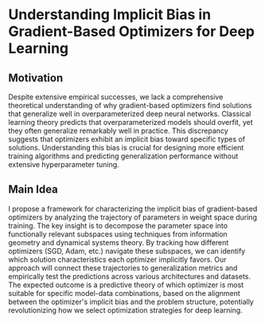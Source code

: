 # Understanding Implicit Bias in Gradient-Based Optimizers for Deep Learning

## Motivation
Despite extensive empirical successes, we lack a comprehensive theoretical understanding of why gradient-based optimizers find solutions that generalize well in overparameterized deep neural networks. Classical learning theory predicts that overparameterized models should overfit, yet they often generalize remarkably well in practice. This discrepancy suggests that optimizers exhibit an implicit bias toward specific types of solutions. Understanding this bias is crucial for designing more efficient training algorithms and predicting generalization performance without extensive hyperparameter tuning.

## Main Idea
I propose a framework for characterizing the implicit bias of gradient-based optimizers by analyzing the trajectory of parameters in weight space during training. The key insight is to decompose the parameter space into functionally relevant subspaces using techniques from information geometry and dynamical systems theory. By tracking how different optimizers (SGD, Adam, etc.) navigate these subspaces, we can identify which solution characteristics each optimizer implicitly favors. Our approach will connect these trajectories to generalization metrics and empirically test the predictions across various architectures and datasets. The expected outcome is a predictive theory of which optimizer is most suitable for specific model-data combinations, based on the alignment between the optimizer's implicit bias and the problem structure, potentially revolutionizing how we select optimization strategies for deep learning.